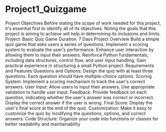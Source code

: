 # Project1_Quizgame
Project Objectives
Before stating the scope of work needed for this project, it's essential first to identify all of its
objectives. Noting the goals that this project is aiming to achieve will help in determining its
inclusions and limits.
Project: Basic Quiz Game Duration: 7 Days
Project Overview
Build a simple quiz game that asks users a series of questions.
Implement a scoring system to evaluate the user's performance.
Enhance user interaction by allowing them to input their answers.
Reinforce Python fundamentals, including data structures, control flow, and user input
handling.
Gain practical experience in structuring a small Python project.
Requirements and Features
Questions and Options: Design the quiz with at least three questions. Each question should
have multiple-choice options.
Scoring System: Implement a scoring mechanism to track the user's correct answers.
User Input: Allow users to input their answers. Use appropriate validation to handle user
input.
Feedback: Provide feedback on each question, indicating whether the user's answer was
correct or incorrect. Display the correct answer if the user is wrong.
Final Score: Display the user's final score at the end of the quiz.
Customization: Make it easy to customize the quiz by modifying the questions, options, and
correct answers.
Code Structure: Organize your code into functions or classes for better readability and
maintainability
